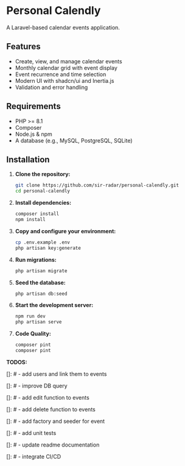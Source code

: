 # Personal Calendly

A Laravel-based calendar events application.

## Features

- Create, view, and manage calendar events
- Monthly calendar grid with event display
- Event recurrence and time selection
- Modern UI with shadcn/ui and Inertia.js
- Validation and error handling

## Requirements

- PHP >= 8.1
- Composer
- Node.js & npm
- A database (e.g., MySQL, PostgreSQL, SQLite)

## Installation

1. **Clone the repository:**

    ```sh
    git clone https://github.com/sir-radar/personal-calendly.git
    cd personal-calendly
    ```

2. **Install dependencies:**
    ```sh
    composer install
    npm install
    ```
3. **Copy and configure your environment:**

    ```sh
    cp .env.example .env
    php artisan key:generate
    ```

4. **Run migrations:**

    ```sh
    php artisan migrate
    ```

5. **Seed the database:**

    ```sh
    php artisan db:seed
    ```

6. **Start the development server:**
    ```sh
    npm run dev
    php artisan serve
    ```
7. **Code Quality:**
    ```sh
    composer pint
    composer pint
    ```

**TODOS:**

[]: # - add users and link them to events

[]: # - improve DB query

[]: # - add edit function to events

[]: # - add delete function to events

[]: # - add factory and seeder for event

[]: # - add unit tests

[]: # - update readme documentation

[]: # - integrate CI/CD
